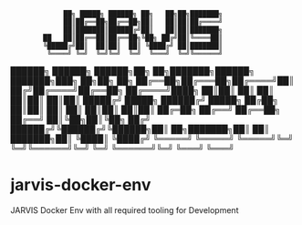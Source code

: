                  ██╗ █████╗ ██████╗ ██╗   ██╗██╗███████╗                        
                 ██║██╔══██╗██╔══██╗██║   ██║██║██╔════╝                        
                 ██║███████║██████╔╝██║   ██║██║███████╗                        
            ██   ██║██╔══██║██╔══██╗╚██╗ ██╔╝██║╚════██║                        
            ╚█████╔╝██║  ██║██║  ██║ ╚████╔╝ ██║███████║                        
             ╚════╝ ╚═╝  ╚═╝╚═╝  ╚═╝  ╚═══╝  ╚═╝╚══════╝                        
                                                                                
██████╗  ██████╗  ██████╗██╗  ██╗███████╗██████╗     ███████╗███╗   ██╗██╗   ██╗
██╔══██╗██╔═══██╗██╔════╝██║ ██╔╝██╔════╝██╔══██╗    ██╔════╝████╗  ██║██║   ██║
██║  ██║██║   ██║██║     █████╔╝ █████╗  ██████╔╝    █████╗  ██╔██╗ ██║██║   ██║
██║  ██║██║   ██║██║     ██╔═██╗ ██╔══╝  ██╔══██╗    ██╔══╝  ██║╚██╗██║╚██╗ ██╔╝
██████╔╝╚██████╔╝╚██████╗██║  ██╗███████╗██║  ██║    ███████╗██║ ╚████║ ╚████╔╝ 
╚═════╝  ╚═════╝  ╚═════╝╚═╝  ╚═╝╚══════╝╚═╝  ╚═╝    ╚══════╝╚═╝  ╚═══╝  ╚═══╝  

# jarvis-docker-env
JARVIS Docker Env with all required tooling for Development

